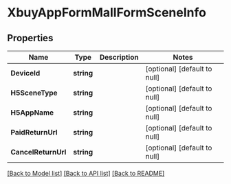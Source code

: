 # XbuyAppFormMallFormSceneInfo

## Properties
Name | Type | Description | Notes
------------ | ------------- | ------------- | -------------
**DeviceId** | **string** |  | [optional] [default to null]
**H5SceneType** | **string** |  | [optional] [default to null]
**H5AppName** | **string** |  | [optional] [default to null]
**PaidReturnUrl** | **string** |  | [optional] [default to null]
**CancelReturnUrl** | **string** |  | [optional] [default to null]

[[Back to Model list]](../README.md#documentation-for-models) [[Back to API list]](../README.md#documentation-for-api-endpoints) [[Back to README]](../README.md)

